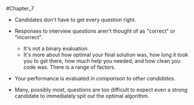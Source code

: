 #Chapter_7 
- Candidates don't have to get every question right.

- Responses to interview questions aren't thought of as "correct" or "incorrect".
	- It's not a binary evaluation.
	- It's more about how optimal your final solution was, how long it took you to get there, how much help you needed, and how clean you code was. There is a range of factors.

- Your performance is evaluated *in comparison to other candidates*.

- Many, possibly most, questions are too difficult to expect even a strong candidate to immediately spit out the optimal algorithm.